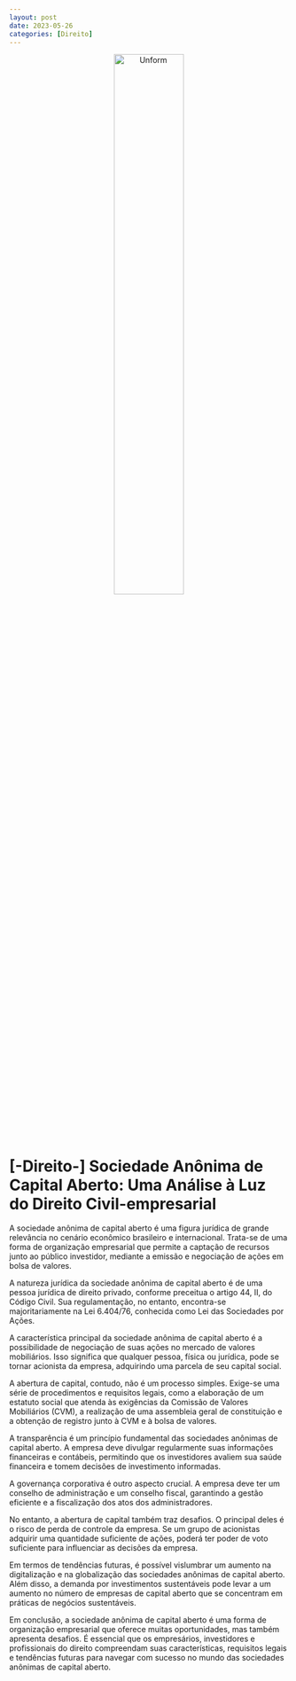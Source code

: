 ```yaml
---
layout: post
date: 2023-05-26
categories: [Direito]
---
```


<p align="center">
<img src="{{ site.baseurl }}/images/2023-05-26-Sociedade-Anonima-de-Capital-Aberto--Uma-Análise-a-Luz-do-Direito-Civil-empresarial.png" height="50%" width="50%" alt="Unform" />
</p>

# [-Direito-] Sociedade Anônima de Capital Aberto: Uma Análise à Luz do Direito Civil-empresarial

A sociedade anônima de capital aberto é uma figura jurídica de grande relevância no cenário econômico brasileiro e internacional. Trata-se de uma forma de organização empresarial que permite a captação de recursos junto ao público investidor, mediante a emissão e negociação de ações em bolsa de valores.

A natureza jurídica da sociedade anônima de capital aberto é de uma pessoa jurídica de direito privado, conforme preceitua o artigo 44, II, do Código Civil. Sua regulamentação, no entanto, encontra-se majoritariamente na Lei 6.404/76, conhecida como Lei das Sociedades por Ações.

A característica principal da sociedade anônima de capital aberto é a possibilidade de negociação de suas ações no mercado de valores mobiliários. Isso significa que qualquer pessoa, física ou jurídica, pode se tornar acionista da empresa, adquirindo uma parcela de seu capital social.

A abertura de capital, contudo, não é um processo simples. Exige-se uma série de procedimentos e requisitos legais, como a elaboração de um estatuto social que atenda às exigências da Comissão de Valores Mobiliários (CVM), a realização de uma assembleia geral de constituição e a obtenção de registro junto à CVM e à bolsa de valores.

A transparência é um princípio fundamental das sociedades anônimas de capital aberto. A empresa deve divulgar regularmente suas informações financeiras e contábeis, permitindo que os investidores avaliem sua saúde financeira e tomem decisões de investimento informadas.

A governança corporativa é outro aspecto crucial. A empresa deve ter um conselho de administração e um conselho fiscal, garantindo a gestão eficiente e a fiscalização dos atos dos administradores.

No entanto, a abertura de capital também traz desafios. O principal deles é o risco de perda de controle da empresa. Se um grupo de acionistas adquirir uma quantidade suficiente de ações, poderá ter poder de voto suficiente para influenciar as decisões da empresa.

Em termos de tendências futuras, é possível vislumbrar um aumento na digitalização e na globalização das sociedades anônimas de capital aberto. Além disso, a demanda por investimentos sustentáveis pode levar a um aumento no número de empresas de capital aberto que se concentram em práticas de negócios sustentáveis.

Em conclusão, a sociedade anônima de capital aberto é uma forma de organização empresarial que oferece muitas oportunidades, mas também apresenta desafios. É essencial que os empresários, investidores e profissionais do direito compreendam suas características, requisitos legais e tendências futuras para navegar com sucesso no mundo das sociedades anônimas de capital aberto.


